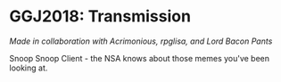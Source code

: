 # GGJ2018: Transmission
*Made in collaboration with Acrimonious, rpglisa, and Lord Bacon Pants*

Snoop Snoop Client - the NSA knows about those memes you've been looking at.
